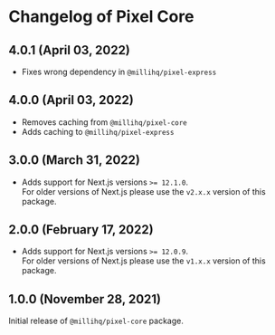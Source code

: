 # Changelog of Pixel Core

## 4.0.1 (April 03, 2022)

- Fixes wrong dependency in `@millihq/pixel-express`

## 4.0.0 (April 03, 2022)

- Removes caching from `@millihq/pixel-core`
- Adds caching to `@millihq/pixel-express`

## 3.0.0 (March 31, 2022)

- Adds support for Next.js versions `>= 12.1.0`.  
  For older versions of Next.js please use the `v2.x.x` version of this package.

## 2.0.0 (February 17, 2022)

- Adds support for Next.js versions `>= 12.0.9`.  
  For older versions of Next.js please use the `v1.x.x` version of this package.

## 1.0.0 (November 28, 2021)

Initial release of `@millihq/pixel-core` package.
